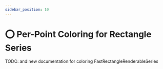 ```yaml
---
sidebar_position: 10
---
```


# ⭕ Per-Point Coloring for Rectangle Series

TODO: and new documentation for coloring FastRectangleRenderableSeries

